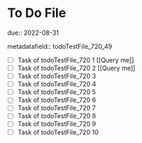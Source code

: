 # To Do File

due:: 2022-08-31

metadatafield:: todoTestFile_720_49

- [ ] Task of todoTestFile_720 1 [[Query me]]
- [ ] Task of todoTestFile_720 2 [[Query me]]
- [ ] Task of todoTestFile_720 3
- [ ] Task of todoTestFile_720 4
- [ ] Task of todoTestFile_720 5
- [ ] Task of todoTestFile_720 6
- [ ] Task of todoTestFile_720 7
- [ ] Task of todoTestFile_720 8
- [ ] Task of todoTestFile_720 9
- [ ] Task of todoTestFile_720 10
